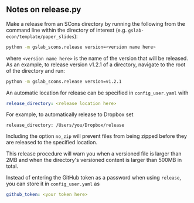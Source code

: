 ## Notes on release.py

Make a release from an SCons directory by running the following
from the command line within the directory of interest (e.g. `gslab-econ/template/paper_slides`):

```sh
python -m gslab_scons.release version=<version name here>
```
    
where `<version name here>` is the name of the version that 
will be released. As an example, to release version
v1.2.1 of a directory, navigate to the root of the directory and run:

```sh
python -m gslab_scons.release version=v1.2.1
```

An automatic location for release can be specified in `config_user.yaml` with 

```yaml
release_directory: <release location here>
```

For example, to automatically release to Dropbox set

```
release_directory: /Users/you/Dropbox/release
``` 

Including the option `no_zip` will prevent files
from being zipped before they are released to the specified location.  

This release procedure will warn you when a versioned file
is larger than 2MB and when the directory's versioned content
is larger than 500MB in total.  

Instead of entering the GitHub token as a password when using `release`,
you can store it in `config_user.yaml` as

```yaml
github_token: <your token here>
```
